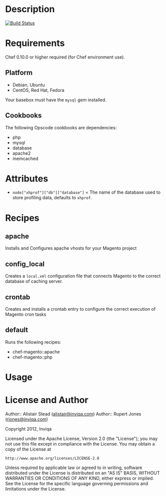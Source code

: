 # Description

[![Build Status](https://secure.travis-ci.org/inviqa/chef-magento.png?branch=master)](http://travis-ci.org/inviqa/chef-magento)

# Requirements

Chef 0.10.0 or higher required (for Chef environment use).

## Platform

* Debian, Ubuntu
* CentOS, Red Hat, Fedora

Your basebox must have the `mysql` gem installed.

## Cookbooks

The following Opscode cookbooks are dependencies:

* php
* mysql
* database
* apache2
* memcached

# Attributes

* `node["xhprof"]["db"]["database"]` = The name of the database used to store profiling data, defaults to `xhprof`.

# Recipes

## apache

Installs and Configures apache vhosts for your Magento project

## config_local

Creates a `local.xml` configuration file that connects Magento to the correct database of caching server.

## crontab

Creates and installs a crontab entry to configure the correct execution of Magento cron tasks

## default

Runs the following recipes:

* chef-magento::apache
* chef-magento::php

# Usage



# License and Author

Author:: Alistair Stead (alistair@inviqa.com) Author:: Rupert Jones (rjones@inviqa.com)

Copyright 2012, Inviqa

Licensed under the Apache License, Version 2.0 (the "License");
you may not use this file except in compliance with the License.
You may obtain a copy of the License at

    http://www.apache.org/licenses/LICENSE-2.0

Unless required by applicable law or agreed to in writing, software
distributed under the License is distributed on an "AS IS" BASIS,
WITHOUT WARRANTIES OR CONDITIONS OF ANY KIND, either express or implied.
See the License for the specific language governing permissions and
limitations under the License.

